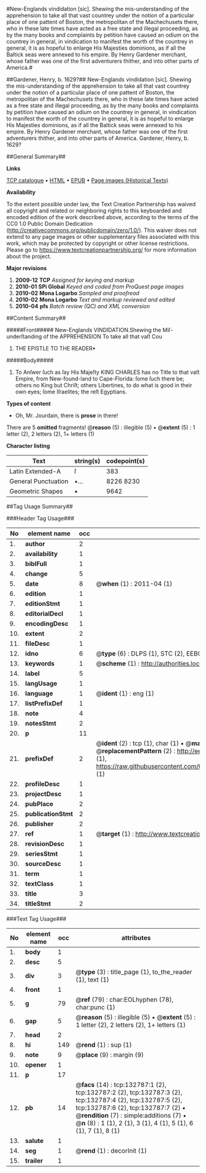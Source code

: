 #New-Englands vindidation [sic]. Shewing the mis-understanding of the apprehension to take all that vast countrey under the notion of a particular place of one pattent of Boston, the metropolitan of the Machechusets there, who in these late times have acted as a free state and illegal proceeding, as by the many books and complaints by petition have caused an odium on the countrey in general, in vindication to manifest the worth of the countrey in general, it is as hopeful to enlarge His Majesties dominions, as if all the Baltick seas were annexed to his empire. By Henry Gardener merchant, whose father was one of the first adventurers thither, and into other parts of America.#

##Gardener, Henry, b. 1629?##
New-Englands vindidation [sic]. Shewing the mis-understanding of the apprehension to take all that vast countrey under the notion of a particular place of one pattent of Boston, the metropolitan of the Machechusets there, who in these late times have acted as a free state and illegal proceeding, as by the many books and complaints by petition have caused an odium on the countrey in general, in vindication to manifest the worth of the countrey in general, it is as hopeful to enlarge His Majesties dominions, as if all the Baltick seas were annexed to his empire. By Henry Gardener merchant, whose father was one of the first adventurers thither, and into other parts of America.
Gardener, Henry, b. 1629?

##General Summary##

**Links**

[TCP catalogue](http://www.ota.ox.ac.uk/tcp/)  • 
[HTML](http://tei.it.ox.ac.uk/tcp/Texts-HTML/free/A85/A85773.html)  • 
[EPUB](http://tei.it.ox.ac.uk/tcp/Texts-EPUB/free/A85/A85773.epub) • 
[Page images (Historical Texts)](https://historicaltexts.jisc.ac.uk/eebo-99897400e)

**Availability**

To the extent possible under law, the Text Creation Partnership has waived all copyright and related or neighboring rights to this keyboarded and encoded edition of the work described above, according to the terms of the CC0 1.0 Public Domain Dedication (http://creativecommons.org/publicdomain/zero/1.0/). This waiver does not extend to any page images or other supplementary files associated with this work, which may be protected by copyright or other license restrictions. Please go to https://www.textcreationpartnership.org/ for more information about the project.

**Major revisions**

1. __2009-12__ __TCP__ *Assigned for keying and markup*
1. __2010-01__ __SPi Global__ *Keyed and coded from ProQuest page images*
1. __2010-02__ __Mona Logarbo__ *Sampled and proofread*
1. __2010-02__ __Mona Logarbo__ *Text and markup reviewed and edited*
1. __2010-04__ __pfs__ *Batch review (QC) and XML conversion*

##Content Summary##

#####Front#####
New-Englands VINDIDATION.Shewing the Miſ-underſtanding of the APPREHENSION To take all that vaſt Cou
1. THE EPISTLE TO THE READER▪

#####Body#####

1. To Anſwer ſuch as ſay His Majeſty KING CHARLES has no Title to that vaſt Empire, from New-found-land to Cape-Florida: ſome ſuch there be; others no King but Chriſt; others Libertines, to do what is good in their own eyes; ſome Iſraelites; the reſt Egyptians.

**Types of content**

  * Oh, Mr. Jourdain, there is **prose** in there!

There are 5 **omitted** fragments! 
 @__reason__ (5) : illegible (5)  •  @__extent__ (5) : 1 letter (2), 2 letters (2), 1+ letters (1)

**Character listing**


|Text|string(s)|codepoint(s)|
|---|---|---|
|Latin Extended-A|ſ|383|
|General Punctuation|•…|8226 8230|
|Geometric Shapes|▪|9642|

##Tag Usage Summary##

###Header Tag Usage###

|No|element name|occ|attributes|
|---|---|---|---|
|1.|__author__|2||
|2.|__availability__|1||
|3.|__biblFull__|1||
|4.|__change__|5||
|5.|__date__|8| @__when__ (1) : 2011-04 (1)|
|6.|__edition__|1||
|7.|__editionStmt__|1||
|8.|__editorialDecl__|1||
|9.|__encodingDesc__|1||
|10.|__extent__|2||
|11.|__fileDesc__|1||
|12.|__idno__|6| @__type__ (6) : DLPS (1), STC (2), EEBO-CITATION (1), PROQUEST (1), VID (1)|
|13.|__keywords__|1| @__scheme__ (1) : http://authorities.loc.gov/ (1)|
|14.|__label__|5||
|15.|__langUsage__|1||
|16.|__language__|1| @__ident__ (1) : eng (1)|
|17.|__listPrefixDef__|1||
|18.|__note__|4||
|19.|__notesStmt__|2||
|20.|__p__|11||
|21.|__prefixDef__|2| @__ident__ (2) : tcp (1), char (1)  •  @__matchPattern__ (2) : ([0-9\-]+):([0-9IVX]+) (1), (.+) (1)  •  @__replacementPattern__ (2) : http://eebo.chadwyck.com/downloadtiff?vid=$1&page=$2 (1), https://raw.githubusercontent.com/textcreationpartnership/Texts/master/tcpchars.xml#$1 (1)|
|22.|__profileDesc__|1||
|23.|__projectDesc__|1||
|24.|__pubPlace__|2||
|25.|__publicationStmt__|2||
|26.|__publisher__|2||
|27.|__ref__|1| @__target__ (1) : http://www.textcreationpartnership.org/docs/. (1)|
|28.|__revisionDesc__|1||
|29.|__seriesStmt__|1||
|30.|__sourceDesc__|1||
|31.|__term__|1||
|32.|__textClass__|1||
|33.|__title__|3||
|34.|__titleStmt__|2||


###Text Tag Usage###

|No|element name|occ|attributes|
|---|---|---|---|
|1.|__body__|1||
|2.|__desc__|5||
|3.|__div__|3| @__type__ (3) : title_page (1), to_the_reader (1), text (1)|
|4.|__front__|1||
|5.|__g__|79| @__ref__ (79) : char:EOLhyphen (78), char:punc (1)|
|6.|__gap__|5| @__reason__ (5) : illegible (5)  •  @__extent__ (5) : 1 letter (2), 2 letters (2), 1+ letters (1)|
|7.|__head__|2||
|8.|__hi__|149| @__rend__ (1) : sup (1)|
|9.|__note__|9| @__place__ (9) : margin (9)|
|10.|__opener__|1||
|11.|__p__|17||
|12.|__pb__|14| @__facs__ (14) : tcp:132787:1 (2), tcp:132787:2 (2), tcp:132787:3 (2), tcp:132787:4 (2), tcp:132787:5 (2), tcp:132787:6 (2), tcp:132787:7 (2)  •  @__rendition__ (7) : simple:additions (7)  •  @__n__ (8) : 1 (1), 2 (1), 3 (1), 4 (1), 5 (1), 6 (1), 7 (1), 8 (1)|
|13.|__salute__|1||
|14.|__seg__|1| @__rend__ (1) : decorInit (1)|
|15.|__trailer__|1||
